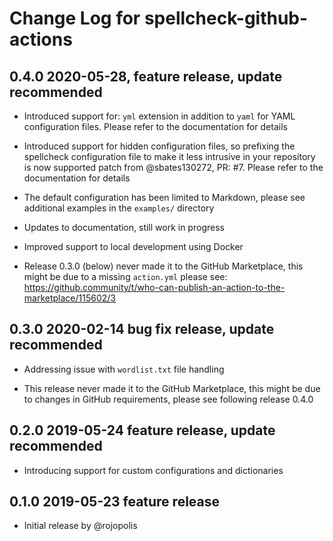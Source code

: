 # Change Log for spellcheck-github-actions

## 0.4.0 2020-05-28, feature release, update recommended

- Introduced support for: `yml` extension in addition to `yaml` for YAML configuration files. Please refer to the documentation for details

- Introduced support for hidden configuration files, so prefixing the spellcheck configuration file to make it less intrusive in your repository is now supported
  patch from @sbates130272, PR: #7. Please refer to the documentation for details

- The default configuration has been limited to Markdown, please see additional examples in the `examples/` directory

- Updates to documentation, still work in progress

- Improved support to local development using Docker

- Release 0.3.0 (below) never made it to the GitHub Marketplace, this might be due to a missing `action.yml` please see:
  https://github.community/t/who-can-publish-an-action-to-the-marketplace/115602/3

## 0.3.0 2020-02-14 bug fix release, update recommended

- Addressing issue with `wordlist.txt` file handling

- This release never made it to the GitHub Marketplace, this might be due to changes in GitHub requirements, please see following release 0.4.0

## 0.2.0 2019-05-24 feature release, update recommended

- Introducing support for custom configurations and dictionaries

## 0.1.0 2019-05-23 feature release

- Initial release by @rojopolis

